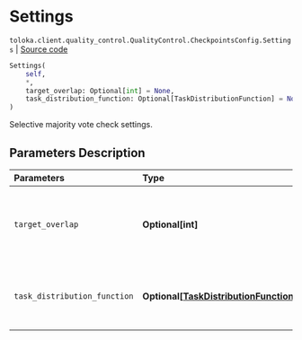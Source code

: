 # Settings
`toloka.client.quality_control.QualityControl.CheckpointsConfig.Settings` | [Source code](https://github.com/Toloka/toloka-kit/blob/v1.2.2/src/client/quality_control.py#L95)

```python
Settings(
    self,
    *,
    target_overlap: Optional[int] = None,
    task_distribution_function: Optional[TaskDistributionFunction] = None
)
```

Selective majority vote check settings.

## Parameters Description

| Parameters | Type | Description |
| :----------| :----| :-----------|
`target_overlap`|**Optional\[int\]**|<p>The overlap value used for selected tasks that are checked.</p>
`task_distribution_function`|**Optional\[[TaskDistributionFunction](toloka.client.task_distribution_function.TaskDistributionFunction.md)\]**|<p>The configuration of selecting tasks.</p>
